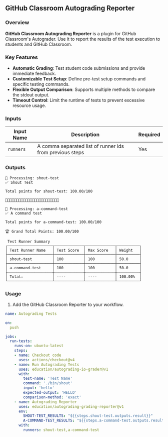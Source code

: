 ## GitHub Classroom Autograding Reporter

### Overview
**GitHub Classroom Autograding Reporter** is a plugin for GitHub Classroom's Autograder. Use it to report the results of the test execution to students and GitHub Classroom.

### Key Features
- **Automatic Grading**: Test student code submissions and provide immediate feedback.
- **Customizable Test Setup**: Define pre-test setup commands and specific testing commands.
- **Flexible Output Comparison**: Supports multiple methods to compare the stdout output.
- **Timeout Control**: Limit the runtime of tests to prevent excessive resource usage.

### Inputs

| Input Name | Description | Required |
|------------|-------------|----------|
| `runners` | A comma separated list of runner ids from previous steps  | Yes |

### Outputs
```
🔄 Processing: shout-test
✅ Shout Test

Total points for shout-test: 100.00/100

🚀🚀🚀🚀🚀🚀🚀🚀🚀🚀🚀🚀🚀🚀🚀🚀🚀🚀🚀🚀🚀🚀🚀🚀

🔄 Processing: a-command-test
✅ A command test

Total points for a-command-test: 100.00/100

🏆 Grand Total Points: 100.00/100

 Test Runner Summary 
┌────────────────────┬─────────────┬─────────────┬──────────┐
│ Test Runner Name   │ Test Score  │ Max Score   │ Weight   │
├────────────────────┼─────────────┼─────────────┼──────────┤
│ shout-test         │ 100         │ 100         │ 50.0     │
├────────────────────┼─────────────┼─────────────┼──────────┤
│ a-command-test     │ 100         │ 100         │ 50.0     │
├────────────────────┼─────────────┼─────────────┼──────────┤
│ Total:             │ ----        │ ----        │ 100.00%  │
└────────────────────┴─────────────┴─────────────┴──────────┘
```

### Usage

1. Add the GitHub Classroom Reporter to your workflow.

```yaml
name: Autograding Tests

on:
  push

jobs:
  run-tests:
    runs-on: ubuntu-latest
    steps:
    - name: Checkout code
      uses: actions/checkout@v4
    - name: Run Autograding Tests
      uses: education/autograding-io-grader@v1
      with:
        test-name: 'Test Name'
        command: './bin/shout'
        input: 'hello'
        expected-output: 'HELLO'
        comparison-method: 'exact'
    - name: Autograding Reporter
      uses: education/autograding-grading-reporter@v1
      env:
        SHOUT-TEST_RESULTS: "${{steps.shout-test.outputs.result}}"
        A-COMMAND-TEST_RESULTS: "${{steps.a-command-test.outputs.result}}"
      with:
        runners: shout-test,a-command-test
      
